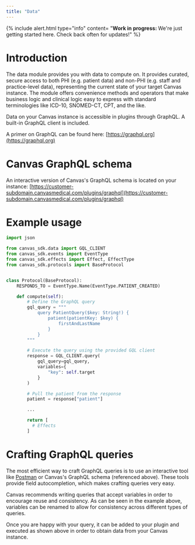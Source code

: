 ```yaml
---
title: "Data"
---
```


{% include alert.html type="info" content= "<b>Work in progress: </b> We're just getting started here. Check back often for updates!"  %}

# Introduction

The data module provides you with data to compute on. It provides curated,
secure access to both PHI (e.g. patient data) and non-PHI (e.g. staff and
practice-level data), representing the current state of your target Canvas
instance. The module offers convenience methods and operators that
make business logic and clinical logic easy to express with standard
terminologies like ICD-10, SNOMED-CT, CPT, and the like.

Data on your Canvas instance is accessible in plugins through GraphQL. A built-in GraphQL client is included.

A primer on GraphQL can be found here: [https://graphql.org](https://graphql.org)

# Canvas GraphQL schema

An interactive version of Canvas's GraphQL schema is located on your instance: [https://customer-subdomain.canvasmedical.com/plugins/graphql](https://customer-subdomain.canvasmedical.com/plugins/graphql)

# Example usage

```python
import json

from canvas_sdk.data import GQL_CLIENT
from canvas_sdk.events import EventType
from canvas_sdk.effects import Effect, EffectType
from canvas_sdk.protocols import BaseProtocol


class Protocol(BaseProtocol):
    RESPONDS_TO = EventType.Name(EventType.PATIENT_CREATED)

    def compute(self):
        # Define the GraphQL query
        gql_query = """
            query PatientQuery($key: String!) {
                patient(patientKey: $key) {
                    firstAndLastName
                }
            }
        """

        # Execute the query using the provided GQL client
        response = GQL_CLIENT.query(
            gql_query=gql_query,
            variables={
                "key": self.target
            }
        )

        # Pull the patient from the response
        patient = response["patient"]

        ...

        return [
          # Effects
        ]
```

# Crafting GraphQL queries

The most efficient way to craft GraphQL queries is to use an interactive tool like [Postman](https://www.postman.com) or
Canvas's GraphQL schema (referenced above). These tools provide field autocompletion, which makes crafting queries very
easy.

Canvas recommends writing queries that accept variables in order to encourage reuse and consistency. As can be seen in
the example above, variables can be renamed to allow for consistency across different types of queries.

Once you are happy with your query, it can be added to your plugin and executed as shown above in order to obtain data
from your Canvas instance.
